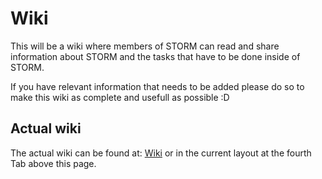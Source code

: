 # Wiki
This will be a wiki where members of STORM can read and share information about STORM and the tasks that have to be done inside of STORM.

If you have relevant information that needs to be added please do so to make this wiki as complete and usefull as possible :D

## Actual wiki
The actual wiki can be found at: [Wiki](https://github.com/StudieverenigingSTORM/Wiki/wiki) or in the current layout at the fourth Tab above this page.
